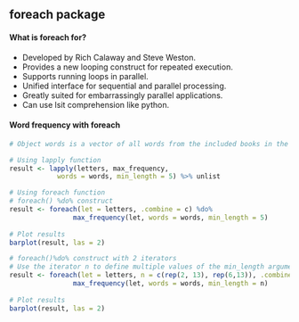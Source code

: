 ## foreach package
#### What is foreach for?
- Developed by Rich Calaway and Steve Weston.
- Provides a new looping construct for repeated execution.
- Supports running loops in parallel.
- Unified interface for sequential and parallel processing.
- Greatly suited for embarrassingly parallel applications.
- Can use lsit comprehension like python.

#### Word frequency with foreach
```r
# Object words is a vector of all words from the included books in the janeaustenr package 

# Using lapply function 
result <- lapply(letters, max_frequency,
            words = words, min_length = 5) %>% unlist

# Using foreach function
# foreach() %do% construct
result <- foreach(let = letters, .combine = c) %do% 
                max_frequency(let, words = words, min_length = 5)
                
# Plot results 
barplot(result, las = 2)

# foreach()%do% construct with 2 iterators
# Use the iterator n to define multiple values of the min_length argument. It is equal to 2 in the first 13 iterations and equal to 6 in the last 13 iterations. 
result <- foreach(let = letters, n = c(rep(2, 13), rep(6,13)), .combine = c) %do%
                max_frequency(let, words = words, min_length = n)
            
# Plot results
barplot(result, las = 2)

```
